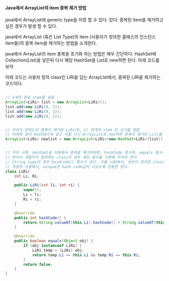 #### Java에서 ArrayList의 item 중복 제거 방법

java에서 ArrayList에 generic type을 저장 할 수 있다. 있다. 중복된 item을 제거하고 싶은 경우가 발생 할 수 있다.

java에서 ArrayList \(혹은 List Type\)의 item \(사용자가 정의한 클래스의 인스턴스 item들\)의 중복 item을 제거하는 방법을 소개한다.

java에서 ArrayList의 item 중복을 초기화 하는 방법은 매우 간단하다. HashSet에 Collection\(List\)을 넣은뒤 다시 해당 HashSet을 List로 new하면 된다. 아래 코드를 보자

아래 코드는 사용자 정의 class인 LiRi을 담는 ArrayLIst에서, 중복된 LiRi을 제거하는 코드이다.

```java

// 3개의 동일 item을 넣음
ArrayList<LiRi> list = new ArrayList<LiRi>();
list.add(new LiRi(0, 1));
list.add(new LiRi(0, 1));
list.add(new LiRi(0, 1));


// 우리가 원하는건 중복이 제거된 LiRi(0, 1) 한개의 item 만 남기를 원함
// 아래와 같이 HashSet에 넣고 이를 다시 ArrayList로 new하면 중복이 제거된 List을 얻을 수 있음
ArrayList<LiRi> newlist = new ArrayList<LiRi>(new HashSet<LiRi>(list));


// 주의 사항, HashSet을 이용해서 중복을 제거하려면, hashCode 함수와, equals 함수가 있어야 한다.
// 따라서 개발자가 정의하는 class의 경우 해당 함수를 구현해 주어야 한다.
// String type의 경우 hashCode() 함수가 있다. 이를 사용해서, 본인이 정의한 class의 class변수값들을
// 적절히 사용해서, unique한 hash code값이 나오도록 만들면 된다.
class LiRi{
    int Li, Ri;

    public LiRi(int li, int ri) {
        super();
        Li = li;
        Ri = ri;
    }

    @Override
    public int hashCode() {
        return String.valueOf(this.Li).hashCode() + String.valueOf(this.Ri).hashCode();
    }

    @Override
    public boolean equals(Object obj) {
        if (obj instanceof LiRi) {
            LiRi temp = (LiRi) obj;
            return temp.Li == this.Li && temp.Ri == this.Ri;
        }
        return false;
    }
}



```



